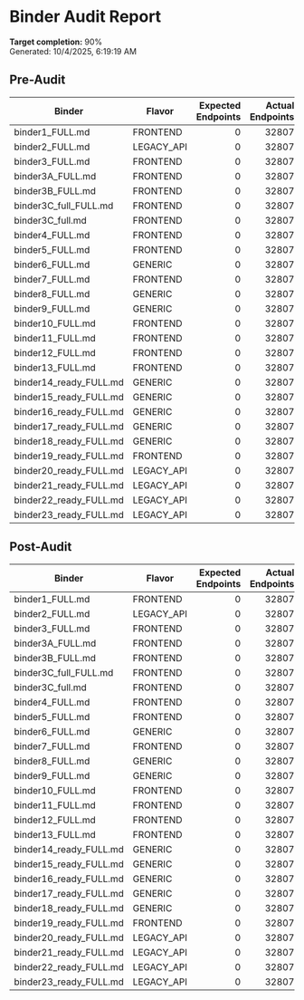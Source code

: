 # Binder Audit Report

**Target completion:** 90%  
Generated: 10/4/2025, 6:19:19 AM

## Pre-Audit
| Binder | Flavor | Expected Endpoints | Actual Endpoints | Completion | Expected Webhooks | Expected Tests |
|---|---|---:|---:|---:|---:|---:|
| binder1_FULL.md | FRONTEND | 0 | 32807 | 0% | 0 | 0 |
| binder2_FULL.md | LEGACY_API | 0 | 32807 | 0% | 0 | 1600 |
| binder3_FULL.md | FRONTEND | 0 | 32807 | 0% | 1 | 0 |
| binder3A_FULL.md | FRONTEND | 0 | 32807 | 0% | 0 | 0 |
| binder3B_FULL.md | FRONTEND | 0 | 32807 | 0% | 0 | 0 |
| binder3C_full_FULL.md | FRONTEND | 0 | 32807 | 0% | 0 | 0 |
| binder3C_full.md | FRONTEND | 0 | 32807 | 0% | 0 | 0 |
| binder4_FULL.md | FRONTEND | 0 | 32807 | 0% | 5 | 0 |
| binder5_FULL.md | FRONTEND | 0 | 32807 | 0% | 151 | 0 |
| binder6_FULL.md | GENERIC | 0 | 32807 | 0% | 0 | 0 |
| binder7_FULL.md | FRONTEND | 0 | 32807 | 0% | 6688 | 0 |
| binder8_FULL.md | GENERIC | 0 | 32807 | 0% | 0 | 0 |
| binder9_FULL.md | GENERIC | 0 | 32807 | 0% | 0 | 0 |
| binder10_FULL.md | FRONTEND | 0 | 32807 | 0% | 0 | 0 |
| binder11_FULL.md | FRONTEND | 0 | 32807 | 0% | 0 | 0 |
| binder12_FULL.md | FRONTEND | 0 | 32807 | 0% | 2 | 0 |
| binder13_FULL.md | FRONTEND | 0 | 32807 | 0% | 0 | 0 |
| binder14_ready_FULL.md | GENERIC | 0 | 32807 | 0% | 0 | 0 |
| binder15_ready_FULL.md | GENERIC | 0 | 32807 | 0% | 0 | 0 |
| binder16_ready_FULL.md | GENERIC | 0 | 32807 | 0% | 0 | 0 |
| binder17_ready_FULL.md | GENERIC | 0 | 32807 | 0% | 0 | 0 |
| binder18_ready_FULL.md | GENERIC | 0 | 32807 | 0% | 0 | 0 |
| binder19_ready_FULL.md | FRONTEND | 0 | 32807 | 0% | 0 | 0 |
| binder20_ready_FULL.md | LEGACY_API | 0 | 32807 | 0% | 0 | 0 |
| binder21_ready_FULL.md | LEGACY_API | 0 | 32807 | 0% | 0 | 0 |
| binder22_ready_FULL.md | LEGACY_API | 0 | 32807 | 0% | 0 | 0 |
| binder23_ready_FULL.md | LEGACY_API | 0 | 32807 | 0% | 13880 | 0 |

## Post-Audit
| Binder | Flavor | Expected Endpoints | Actual Endpoints | Completion | Expected Webhooks | Expected Tests |
|---|---|---:|---:|---:|---:|---:|
| binder1_FULL.md | FRONTEND | 0 | 32807 | 0% | 0 | 0 |
| binder2_FULL.md | LEGACY_API | 0 | 32807 | 0% | 0 | 1600 |
| binder3_FULL.md | FRONTEND | 0 | 32807 | 0% | 1 | 0 |
| binder3A_FULL.md | FRONTEND | 0 | 32807 | 0% | 0 | 0 |
| binder3B_FULL.md | FRONTEND | 0 | 32807 | 0% | 0 | 0 |
| binder3C_full_FULL.md | FRONTEND | 0 | 32807 | 0% | 0 | 0 |
| binder3C_full.md | FRONTEND | 0 | 32807 | 0% | 0 | 0 |
| binder4_FULL.md | FRONTEND | 0 | 32807 | 0% | 5 | 0 |
| binder5_FULL.md | FRONTEND | 0 | 32807 | 0% | 151 | 0 |
| binder6_FULL.md | GENERIC | 0 | 32807 | 0% | 0 | 0 |
| binder7_FULL.md | FRONTEND | 0 | 32807 | 0% | 6688 | 0 |
| binder8_FULL.md | GENERIC | 0 | 32807 | 0% | 0 | 0 |
| binder9_FULL.md | GENERIC | 0 | 32807 | 0% | 0 | 0 |
| binder10_FULL.md | FRONTEND | 0 | 32807 | 0% | 0 | 0 |
| binder11_FULL.md | FRONTEND | 0 | 32807 | 0% | 0 | 0 |
| binder12_FULL.md | FRONTEND | 0 | 32807 | 0% | 2 | 0 |
| binder13_FULL.md | FRONTEND | 0 | 32807 | 0% | 0 | 0 |
| binder14_ready_FULL.md | GENERIC | 0 | 32807 | 0% | 0 | 0 |
| binder15_ready_FULL.md | GENERIC | 0 | 32807 | 0% | 0 | 0 |
| binder16_ready_FULL.md | GENERIC | 0 | 32807 | 0% | 0 | 0 |
| binder17_ready_FULL.md | GENERIC | 0 | 32807 | 0% | 0 | 0 |
| binder18_ready_FULL.md | GENERIC | 0 | 32807 | 0% | 0 | 0 |
| binder19_ready_FULL.md | FRONTEND | 0 | 32807 | 0% | 0 | 0 |
| binder20_ready_FULL.md | LEGACY_API | 0 | 32807 | 0% | 0 | 0 |
| binder21_ready_FULL.md | LEGACY_API | 0 | 32807 | 0% | 0 | 0 |
| binder22_ready_FULL.md | LEGACY_API | 0 | 32807 | 0% | 0 | 0 |
| binder23_ready_FULL.md | LEGACY_API | 0 | 32807 | 0% | 13880 | 0 |
